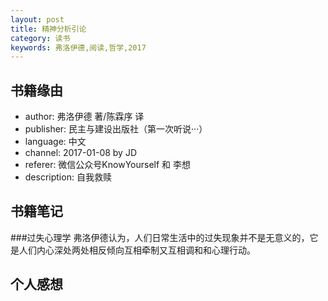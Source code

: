 ```yaml
---
layout: post
title: 精神分析引论
category: 读书
keywords: 弗洛伊德,阅读,哲学,2017
---
```


## 书籍缘由

- author: 弗洛伊德 著/陈霖序 译
- publisher: 民主与建设出版社（第一次听说···）
- language: 中文
- channel: 2017-01-08 by JD
- referer: 微信公众号KnowYourself 和 李想
- description: 自我救赎

## 书籍笔记

###过失心理学
弗洛伊德认为，人们日常生活中的过失现象并不是无意义的，它是人们内心深处两处相反倾向互相牵制又互相调和和心理行动。

## 个人感想

